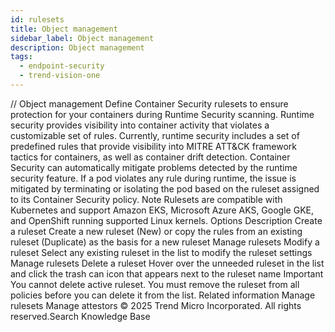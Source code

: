 ```yaml
---
id: rulesets
title: Object management
sidebar_label: Object management
description: Object management
tags:
  - endpoint-security
  - trend-vision-one
---
```


/*<![CDATA[*/ $('#title').html($('meta[name=map-description]').attr('content')); /*]]>*/ Object management Define Container Security rulesets to ensure protection for your containers during Runtime Security scanning. Runtime security provides visibility into container activity that violates a customizable set of rules. Currently, runtime security includes a set of predefined rules that provide visibility into MITRE ATT&CK framework tactics for containers, as well as container drift detection. Container Security can automatically mitigate problems detected by the runtime security feature. If a pod violates any rule during runtime, the issue is mitigated by terminating or isolating the pod based on the ruleset assigned to its Container Security policy. Note Rulesets are compatible with Kubernetes and support Amazon EKS, Microsoft Azure AKS, Google GKE, and OpenShift running supported Linux kernels. Options Description Create a ruleset Create a new ruleset (New) or copy the rules from an existing ruleset (Duplicate) as the basis for a new ruleset Manage rulesets Modify a ruleset Select any existing ruleset in the list to modify the ruleset settings Manage rulesets Delete a ruleset Hover over the unneeded ruleset in the list and click the trash can icon that appears next to the ruleset name Important You cannot delete active ruleset. You must remove the ruleset from all policies before you can delete it from the list. Related information Manage rulesets Manage attestors © 2025 Trend Micro Incorporated. All rights reserved.Search Knowledge Base